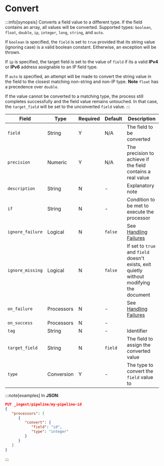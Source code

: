 # Convert

:::info[synopsis]
Converts a field value to a different type. If the field contains an array, all values will be converted. Supported types: `boolean`, `float`, `double`, `ip`, `integer`, `long`, `string`, and `auto`.

If `boolean` is specified, the `field` is set to `true` provided that its string value (ignoring case) is a valid boolean constant. Eitherwise, an exception will be thrown.

If `ip` is specified, the target field is set to the value of `field` if its a valid **IPv4** or **IPv6** address assignable to an IP field type.

If `auto` is specified, an attempt will be made to convert the string value in the field to the closest matching non-string and non-IP type. **Note** `float` has a precedence over `double`.

If the value cannot be converted to a matching type, the process still completes successfully and the field value remains untouched. In that case, the `target_field` will be set to the unconverted `field` value.
:::

|Field|Type|Required|Default|Description|
|---|---|---|---|---|
|`field`|String|Y|N/A|The field to be converted|
|`precision`|Numeric|Y|N/A|The precision to achieve if the field contains a real value|
|`description`|String|N|-|Explanatory note|
|`if`|String|N|-|Condition to be met to execute the processor|
|`ignore_failure`|Logical|N|`false`|See [Handling Failures](../pipes/handling-failures.md)|
|`ignore_missing`|Logical|N|`false`|If set to `true` and `field` doesn't exists, exit quietly without modifying the document|
|`on_failure`|Processors|N|-|See [Handling Failures](../pipes/handling-failures.md)|
|`on_success`|Processors|N|-||
|`tag`|String|N|-|Identifier|
|`target_field`|String|N|`field`|The field to assign the converted value|
|`type`|Conversion|Y|-|The type to convert the `field` value to|

:::note[examples]
In **JSON**:

```json
PUT _ingest/pipeline/my-pipeline-id
{
   "processors": [
      {
         "convert": {
            "field": "id",
            "type": "integer"
         }
      }
   ]
}
```
:::
